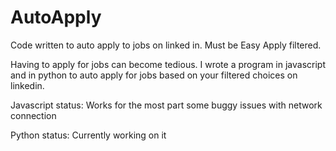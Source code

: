# AutoApply
Code written to auto apply to jobs on linked in. Must be Easy Apply filtered.

Having to apply for jobs can become tedious. I wrote a program in javascript and in python to auto apply for jobs based on your filtered choices on linkedin. 

Javascript status: Works for the most part some buggy issues with network connection

Python status: Currently working on it
